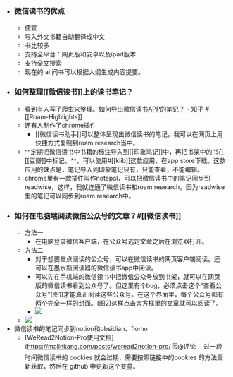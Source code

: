 - ### 微信读书的优点
    - 便宜
    - 导入外文书籍自动翻译成中文
    - 书比较多
    - 支持全平台：网页版和安卓以及ipad版本
    - 支持全文搜索
    - 现在的 ai 问书可以根据大纲生成内容提要。
- ### 如何整理[[微信读书]]上的读书笔记？
    - 看到有人写了爬虫来整理。[如何导出微信读书APP的笔记？ - 知乎](https://www.zhihu.com/question/51694332) #[[Roam-Highlights]]
    - 还有人制作了chrome插件
        - [[微信读书助手]]可以整体呈现出微信读书的笔记，我可以在网页上用快捷方式复制到roam research当中。
    - ^^定期把微信读书中书籍的标注导入到[[印象笔记]]中，再把书架中的书在[[豆瓣]]中标记。^^，可以使用#[[klib]]这款应用，在app store下载。这款应用的缺点是，笔记导入到印象笔记只有，只能查看，不能编辑。
    - chrome里有一款插件叫作notepal，可以把微信读书中的笔记同步到readwise，这样，我就连通了微信读书和roam research。因为readwise里的笔记可以同步到roam research中。
- ### 如何在电脑端阅读微信公众号的文章？#[[微信读书]] 
    - 方法一
        - 在电脑登录微信客户端，在公众号选定文章之后在浏览器打开。
    - 方法二
        - 对于想要重点阅读的公众号，可以在微信读书的网页客户端阅读。还可以在墨水瓶阅读器的微信读书app中阅读。
        - 可以先在手机端的微信读书中把微信公众号放到书架，就可以在网页版的微信读书看到公众号了。但这里有个bug，必须点击这个“查看公众号”(图1)才能真正阅读这些公众号。在这个界面里，每个公众号都有两个完全一样的封面。(图2)这样点击大方框里的文章就可以阅读了。
        - ![](https://firebasestorage.googleapis.com/v0/b/firescript-577a2.appspot.com/o/imgs%2Fapp%2Fxinyiheng%2FLBSSq-ifRF.png?alt=media&token=eb078fa6-6b82-4c2b-bc7d-a06ddee423f1)
    - ![](https://firebasestorage.googleapis.com/v0/b/firescript-577a2.appspot.com/o/imgs%2Fapp%2Fxinyiheng%2FqtL9jxaGNM.png?alt=media&token=d66928de-9c0b-4713-9896-0d2e68823d77)
- 微信读书的笔记同步到notion和obsidian、flomo
    - [WeRead2Notion-Pro使用文档](https://malinkang.com/posts/weread2notion-pro/  🗒@评论： 过一段时间微信读书的 cookies 就会过期，需要按照链接中的cookies 的方法重新获取，然后在 github 中更新这个变量。
